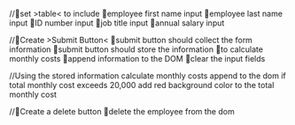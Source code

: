 //🥊set >table< to include 
    🥊employee first name input
    🥊employee last name input
    🥊ID number input
    🥊job title input
    🥊annual salary input

//🥊Create >Submit Button<
    🥊submit button should collect the form information
    🥊submit button should store the information 
    🥊to calculate monthly costs
    🥊append information to the DOM
    🥊clear the input fields

//Using the stored information
    calculate monthly costs
    append to the dom
    if total monthly cost exceeds 20,000
    add red background color to the total monthly cost

//🥊Create a delete button
    🥊delete the employee from the dom

